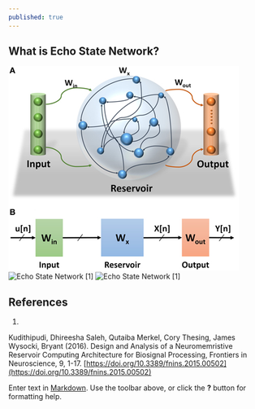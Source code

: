 ```yaml
---
published: true
---
```

## What is Echo State Network?
![Echo State Network](https://github.com/hjli528/hjli528.github.io/blob/master/images/2021_08_30_Echo_State_Network.jpg)
![Echo State Network [1]]({{site.baseurl}}/https://github.com/hjli528/hjli528.github.io/blob/master/images/2021_08_30_Echo_State_Network.jpg)
![Echo State Network [1]]({{site.baseurl}}/_posts/2021_08_30_Echo_State_Network.jpg)

## References
1.  
Kudithipudi, Dhireesha
Saleh, Qutaiba
Merkel, Cory
Thesing, James
Wysocki, Bryant (2016). 
Design and Analysis of a Neuromemristive Reservoir Computing Architecture for Biosignal Processing, Frontiers in Neuroscience, 9, 1-17. [https://doi.org/10.3389/fnins.2015.00502](https://doi.org/10.3389/fnins.2015.00502)


Enter text in [Markdown](http://daringfireball.net/projects/markdown/). Use the toolbar above, or click the **?** button for formatting help.
